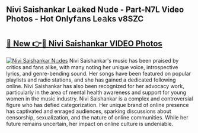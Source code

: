 ## Nivi Saishankar Le𝚊ked N𝚞de - Part-N7L Video Photos - Hot Onlyf𝚊ns Le𝚊ks v8SZC

# <h2><a href="http://ab67335.deff.icu/?id=Nivi+Saishankar">🔗 New 👉🔴 Nivi Saishankar VIDEO Photos</a></h2>

[![Nivi Saishankar N𝚞des](https://i.imgur.com/rIISA9y.gif)](http://ab67335.deff.icu/?id=Nivi+Saishankar)
Nivi Saishankar's music has been praised by critics and fans alike, with many noting her unique voice, introspective lyrics, and genre-bending sound. Her songs have been featured on popular playlists and radio stations, and she has gained a dedicated following online. Nivi Saishankar has also been recognized for her advocacy work, particularly in the area of mental health awareness and support for young women in the music industry. Nivi Saishankar is a complex and controversial figure who has defied categorization. Her unique brand of online presence has captivated and enraged audiences, sparking discussions about censorship, sexualization, and the nature of online communities. While her future remains uncertain, her impact on online culture is undeniable.
